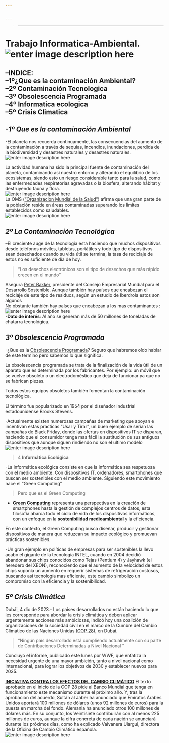 ```yaml
---


---
```


<blockquote>
<hr>
</blockquote>
<h1 id="trabajo-informatica-ambiental.">Trabajo Informatica-Ambiental.<img src="https://www.foronuclear.org/wp-content/uploads/2010/06/degradacion-Tierra-854x465.jpg?x69276" alt="enter image description here"></h1>
<h2 id="indice--1º¿que-es-la-contaminación-ambiental--2º-contaminación-tecnologica--3º-obsolescencia-programada--4º-informatica-ecologica--5º-crisis-climatica">–INDICE:<br>
–1º¿Que es la contaminación Ambiental?<br>
–2º Contaminación Tecnologica<br>
–3º Obsolescencia Programada<br>
–4º Informatica ecologica<br>
–5º Crisis Climatica</h2>
<blockquote></blockquote>
<h2 id="º-que-es-la-contaminación-ambiental"><em><strong>-1º Que es la contaminación Ambiental</strong></em></h2>
<p>-El planeta nos recuerda continuamente, las consecuencias del aumento de la contaminación a través de sequías, incendios, inundaciones, perdida de la biodiversidad y desastres naturales y desastres naturales.<br>
<img src="https://i.blogs.es/466383/all-the-worlds-carbon-emissions-1-/1366_2000.jpeg" alt="enter image description here"></p>
<p>La actividad humana ha sido la principal fuente de contaminación del planeta, contaminando así nuestro entorno y alterando el equilibrio de los ecosistemas, siendo esto un riesgo considerable tanto para la salud, como las enfermedades respiratorias agravadas o la biosfera, alterando hábitat y destruyendo fauna y flora.<br>
<img src="https://www.cepal.org/sites/default/files/pr/images/foto_plasticos.jpeg?timestamp=1685984317" alt="enter image description here"><br>
La OMS (<a href="https://www.who.int/es/health-topics/air-pollution#tab=tab_1">“Organizacion Mundial de la Salud”</a>) afirma que una gran parte de la población reside en áreas contaminadas superando los limites establecidos como saludables.<br>
<img src="https://unfccc.int/sites/default/files/2018-05/DcS7CTsW0AU0lPh.jpg%20large.jpg" alt="enter image description here"></p>
<blockquote></blockquote>
<h2 id="º-la-contaminación-tecnológica"><em><strong>2º La Contaminación Tecnológica</strong></em></h2>
<p>–El creciente auge de la tecnología esta haciendo que muchos dispositivos desde teléfonos móviles, tabletas, portátiles y todo tipo de dispositivos sean desechados cuando su vida útil se termina, la tasa de reciclaje de estos no es suficiente de día de hoy.</p>
<blockquote>
<p>“Los desechos electrónicos son el tipo de desechos que más rápido crecen en el mundo”</p>
</blockquote>
<p>Asegura <a href="https://www.santander.com/es/sala-de-comunicacion/santander-conferencia-internacional-de-banca/biografias/peter-bakker">Peter Bakker</a>, presidente del Consejo Empresarial Mundial para el Desarrollo Sostenible. Aunque también hay países que encabezan el reciclaje de este tipo de residuos, según un estudio de Iberdrola estos son algunos<br>
<img src="https://www.iberdrola.com/documents/20125/40465/basura_tecnologica_ESP.jpg/8a145f02-7d1b-70dd-cc05-6947641ef631?t=1699440493432" alt=""><br>
No obstante también hay países que encabezan a los mas contaminantes :<br>
<img src="https://cdn.statcdn.com/Infographic/images/normal/12308.jpeg" alt="enter image description here"><br>
-<strong>Dato de interés</strong>: Al año se generan más de 50 millones de toneladas de chatarra tecnológica.</p>
<h2 id="º-obsolescencia-programada"><em><strong>3º Obsolescencia Programada</strong></em></h2>
<p>-¿Que es la <a href="https://www.gob.mx/profeco/es/articulos/obsolescencia-programada-disenados-para-morir?idiom=es#:~:text=falta%20para%20repararlo?-,La%20obsolescencia%20programada%20es%20la%20acci%C3%B3n%20intencional%20que%20hacen%20los,trata%20de%20una%20falla%20planeada.">Obsolescencia Programada</a>? Seguro que habremos oído hablar de este termino pero sabemos lo que significa.</p>
<p>La obsolescencia programada se trata de la finalización de la vida útil de un aparato que es determinada por los fabricantes. Por ejemplo: un móvil que se vuelve obsoleto o un electrodoméstico que deja de funcionar ya que no se fabrican piezas.</p>
<p>Todos estos equipos obsoletos también fomentan la contaminación tecnológica.</p>
<p>El término fue popularizado en 1954 por el diseñador industrial estadounidense Brooks Stevens.</p>
<p>-Actualmente existen numerosas campañas de marketing que apoyan e incentivan estas practicas “Usar y Tirar”, un buen ejemplo de serian las campañas de Black Friday, donde las ofertas en dispositivos IT se disparan, haciendo que el consumidor tenga mas fácil la sustitución de sus antiguos dispositivos que aunque siguen rindiendo no son el ultimo modelo<br>
<img src="https://www.eulixe.com/asset/thumbnail,768,432,center,center/media/eulixe/images/2020/10/13/2020101309092276923.jpg" alt="enter image description here"></p>
<blockquote>
<p>4 <strong>Informática Ecológica</strong></p>
</blockquote>
<p>-La informática ecológica consiste en que  la informática sea respetuosa con el medio ambiente. Con dispositivos IT, ordenadores, smartphones que buscan ser sostenibles con el medio ambiente. Siguiendo este movimiento nace el “Green Computing”</p>
<blockquote>
<p>Pero que es el Green Computing</p>
</blockquote>
<ul>
<li><strong><a href="https://www.innovaciondigital360.com/industria-4-0/green-computing-que-es-ejemplos-y-objetivos/">Green Computing</a></strong> representa una perspectiva en  la creación de smartphones hasta la gestión de complejos centros de datos, esta filosofía abarca todo el ciclo de vida de los dispositivos informáticos, con un enfoque en la  <strong>sostenibilidad medioambiental</strong>  y la eficiencia.</li>
</ul>
<p>En este contexto, el Green Computing busca diseñar, producir y gestionar dispositivos de manera que reduzcan su impacto ecológico y promuevan prácticas sostenibles.</p>
<p>-Un gran ejemplo en políticas de empresas para ser sostenibles la llevo acabo el gigante de la tecnología INTEL, cuando en 2004 decidió abandonar sus chips conocidos como Tejas (Pentium 4) y Jayhawk (el heredero del XEON), reconociendo que el aumento de la velocidad de estos chips suponía un aumento en requerir sistemas de refrigeración costosos, buscando así tecnología mas eficiente, este cambio simbolizo un compromiso con la eficiencia y la sostenibilidad.</p>
<blockquote></blockquote>
<h2 id="º-crisis-climática"><em><strong>5º Crisis Climática</strong></em></h2>
<p>Dubái, 4 dic de 2023.- Los países desarrollados no están haciendo lo que les corresponde para abordar la crisis climática y deben aplicar urgentemente acciones más ambiciosas, indicó hoy una coalición de organizaciones de la sociedad civil en el marco de la Cumbre del Cambio Climático de las Naciones Unidas (<a href="https://www.eldiario.es/politica/paises-desarrollados-no-cumplen-parte-abordar-crisis-climatica-dicen-ong_1_10741225.html">COP 28</a>), en Dubái.</p>
<blockquote>
<p>“Ningún país desarrollado está cumpliendo actualmente con su parte de Contribuciones Determinadas a Nivel Nacional ”</p>
</blockquote>
<p>Concluyó el informe, publicado este lunes por WWF, que enfatiza la necesidad urgente de una mayor ambición, tanto a nivel nacional como internacional, para lograr los objetivos de 2030 y establecer nuevos para 2035.</p>
<p><strong><a href="https://elpais.com/clima-y-medio-ambiente/2023-11-30/la-cumbre-del-clima-de-dubai-se-abre-con-la-aprobacion-de-un-nuevo-fondo-para-compensar-a-las-naciones-mas-vulnerables.html">INICIATIVA CONTRA LOS EFECTOS DEL CAMBIO CLIMÁTICO</a></strong> El texto aprobado en el inicio de la COP 28 pide al Banco Mundial que tenga en funcionamiento este mecanismo durante el próximo año. Y, tras la aprobación del acuerdo, Sultán al Jaber ha anunciado que Emiratos Árabes Unidos aportará 100 millones de dólares (unos 92 millones de euros) para la puesta en marcha del fondo. Alemania ha anunciado otros 100 millones de dólares más. En su conjunto, los Veintisiete contribuirán con al menos 225 millones de euros, aunque la cifra concreta de cada nación se anunciará durante los próximos días, como ha explicado Valvanera Ulargui, directora de la Oficina de Cambio Climático española.<br>
<img src="https://cdn.discordapp.com/attachments/1161416609911549963/1182019243018027158/PPA674LPE5APLKL3MZ7SOOZITE.jpg?ex=65832c34&amp;is=6570b734&amp;hm=c673f770dc5f754365d4450127e4d529c60e32f6b455036c92140be0769e4365&amp;" alt="enter image description here"></p>
<!--stackedit_data:&#10;eyJoaXN0b3J5IjpbLTE3NTM0NDIxOTYsMTczMjQ4MjE1Nl19&#10;-->

